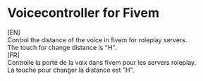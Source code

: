 # Voicecontroller for Fivem
[logo]: https://img4.hostingpics.net/pics/316490201707120921101.jpg
[EN]<br/>
Control the distance of the voice in fivem for roleplay servers.<br/>
The touch for change distance is "H".<br/>
[FR]<br/>
Controlle la porté de la voix dans fivem pour les servers roleplay.<br/>
La touche pour changer la distance est "H".<br/>

